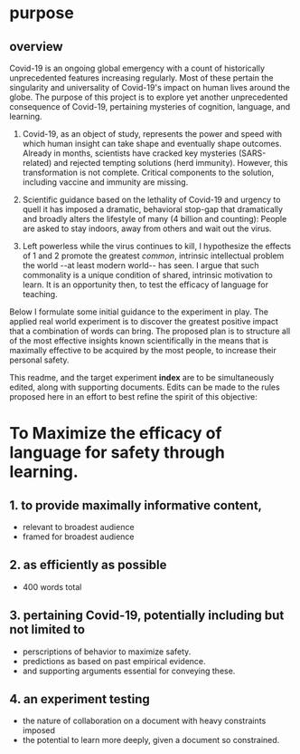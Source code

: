 # purpose
## overview  
Covid-19 is an ongoing global emergency with a count of historically unprecedented features increasing regularly. Most of these pertain the singularity and universality of Covid-19's impact on human lives around the globe. The purpose of this project is to explore yet another unprecedented consequence of Covid-19, pertaining mysteries of cognition, language, and learning.

1. Covid-19, as an object of study, represents the power and speed with which human insight can take shape and eventually shape outcomes. Already in months, scientists have cracked key mysteries (SARS-related) and rejected tempting solutions (herd immunity). However, this transformation is not complete. Critical components to the solution, including vaccine and immunity are missing.  

2. Scientific guidance based on the lethality of Covid-19 and urgency to quell it has imposed a dramatic, behavioral stop-gap that dramatically and broadly alters the lifestyle of many (4 billion and counting): People are asked to stay indoors, away from others and wait out the virus.  

3. Left powerless while the virus continues to kill, I hypothesize the effects of 1 and 2 promote the greatest *common*, intrinsic intellectual problem the world --at least modern world-- has seen. I argue that such commonality is a unique condition of shared, intrinsic motivation to learn. It is an opportunity then, to test the efficacy of language for teaching.

Below I formulate some initial guidance to the experiment in play. The applied real world experiment is to discover the greatest positive impact that a combination of words can bring. The proposed plan is to structure all of the most effective insights known scientifically in the means that is maximally effective to be acquired by the most people, to increase their personal safety.

This readme, and the target experiment **index** are to be simultaneously edited, along with supporting documents. Edits can be made to the rules proposed here in an effort to best refine the spirit of this objective: 

# To Maximize the efficacy of language for safety through learning.

## 1. to provide maximally informative content,  

  * relevant to broadest audience  
  * framed for broadest audience  
  
## 2. as efficiently as possible  

  * 400 words total  
## 3. pertaining Covid-19, potentially including but not limited to  

  * perscriptions of behavior to maximize safety.
  * predictions as based on past empirical evidence.
  * and supporting arguments essential for conveying these.  
  
## 4. an experiment testing  

  * the nature of collaboration on a document with heavy constraints imposed  
  * the potential to learn more deeply, given a document so constrained.
